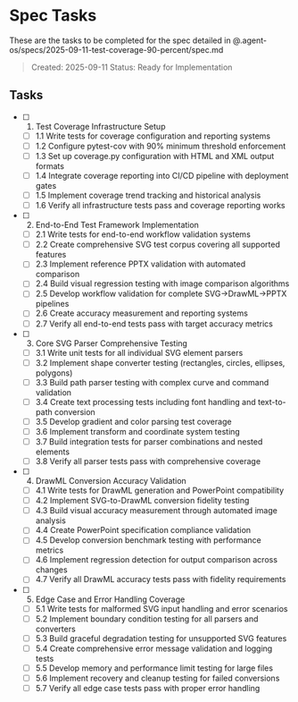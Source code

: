 # Spec Tasks

These are the tasks to be completed for the spec detailed in @.agent-os/specs/2025-09-11-test-coverage-90-percent/spec.md

> Created: 2025-09-11
> Status: Ready for Implementation

## Tasks

- [ ] 1. Test Coverage Infrastructure Setup
  - [ ] 1.1 Write tests for coverage configuration and reporting systems
  - [ ] 1.2 Configure pytest-cov with 90% minimum threshold enforcement
  - [ ] 1.3 Set up coverage.py configuration with HTML and XML output formats
  - [ ] 1.4 Integrate coverage reporting into CI/CD pipeline with deployment gates
  - [ ] 1.5 Implement coverage trend tracking and historical analysis
  - [ ] 1.6 Verify all infrastructure tests pass and coverage reporting works

- [ ] 2. End-to-End Test Framework Implementation
  - [ ] 2.1 Write tests for end-to-end workflow validation systems
  - [ ] 2.2 Create comprehensive SVG test corpus covering all supported features
  - [ ] 2.3 Implement reference PPTX validation with automated comparison
  - [ ] 2.4 Build visual regression testing with image comparison algorithms
  - [ ] 2.5 Develop workflow validation for complete SVG→DrawML→PPTX pipelines
  - [ ] 2.6 Create accuracy measurement and reporting systems
  - [ ] 2.7 Verify all end-to-end tests pass with target accuracy metrics

- [ ] 3. Core SVG Parser Comprehensive Testing
  - [ ] 3.1 Write unit tests for all individual SVG element parsers
  - [ ] 3.2 Implement shape converter testing (rectangles, circles, ellipses, polygons)
  - [ ] 3.3 Build path parser testing with complex curve and command validation
  - [ ] 3.4 Create text processing tests including font handling and text-to-path conversion
  - [ ] 3.5 Develop gradient and color parsing test coverage
  - [ ] 3.6 Implement transform and coordinate system testing
  - [ ] 3.7 Build integration tests for parser combinations and nested elements
  - [ ] 3.8 Verify all parser tests pass with comprehensive coverage

- [ ] 4. DrawML Conversion Accuracy Validation
  - [ ] 4.1 Write tests for DrawML generation and PowerPoint compatibility
  - [ ] 4.2 Implement SVG-to-DrawML conversion fidelity testing
  - [ ] 4.3 Build visual accuracy measurement through automated image analysis
  - [ ] 4.4 Create PowerPoint specification compliance validation
  - [ ] 4.5 Develop conversion benchmark testing with performance metrics
  - [ ] 4.6 Implement regression detection for output comparison across changes
  - [ ] 4.7 Verify all DrawML accuracy tests pass with fidelity requirements

- [ ] 5. Edge Case and Error Handling Coverage
  - [ ] 5.1 Write tests for malformed SVG input handling and error scenarios
  - [ ] 5.2 Implement boundary condition testing for all parsers and converters
  - [ ] 5.3 Build graceful degradation testing for unsupported SVG features
  - [ ] 5.4 Create comprehensive error message validation and logging tests
  - [ ] 5.5 Develop memory and performance limit testing for large files
  - [ ] 5.6 Implement recovery and cleanup testing for failed conversions
  - [ ] 5.7 Verify all edge case tests pass with proper error handling